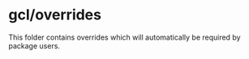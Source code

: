 # gcl/overrides

This folder contains overrides which will automatically be required by package users.
